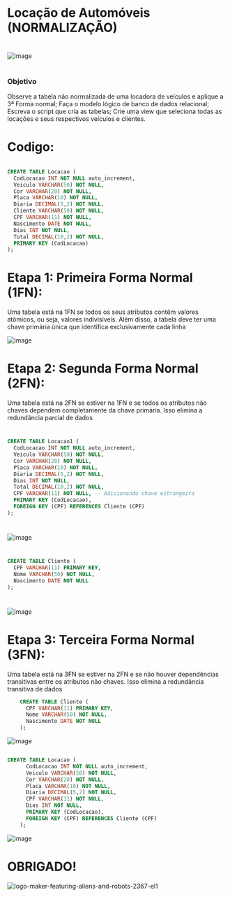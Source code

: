 
# Locação de Automóveis (NORMALIZAÇÃO)
#
#

![image](https://github.com/RaFFaRaFFaR/Loca-o-de-Autom-veis-NORMALIZA-O-/assets/127689567/723b9e49-aa72-43df-8251-498459c4c3a8)

#
#
#
#

### Objetivo

Observe a tabela não normalizada de uma locadora de veículos e aplique a 3ª Forma normal;
Faça o modelo lógico de banco de dados relacional;
Escreva o script que cria as tabelas;
Crie uma view que seleciona todas as locações e seus respectivos veículos e clientes.

#
#
#
#

# Codigo:

```SQL

CREATE TABLE Locacao (
  CodLocacao INT NOT NULL auto_increment,
  Veiculo VARCHAR(50) NOT NULL,
  Cor VARCHAR(20) NOT NULL,
  Placa VARCHAR(10) NOT NULL,
  Diaria DECIMAL(5,2) NOT NULL,
  Cliente VARCHAR(50) NOT NULL,
  CPF VARCHAR(11) NOT NULL,
  Nascimento DATE NOT NULL,
  Dias INT NOT NULL,
  Total DECIMAL(10,2) NOT NULL,
  PRIMARY KEY (CodLocacao)
);

```

#
#
#
#

# Etapa 1: Primeira Forma Normal (1FN):

Uma tabela está na 1FN se todos os seus atributos
contêm valores atômicos, ou seja, valores indivisíveis. Além disso, a tabela deve ter uma
chave primária única que identifica exclusivamente cada linha

![image](https://github.com/RaFFaRaFFaR/Loca-o-de-Autom-veis-NORMALIZA-O-/assets/127689567/244cac27-c9c7-4cfe-a06b-213c43f41199)


#
#

# Etapa 2: Segunda Forma Normal (2FN): 

Uma tabela está na 2FN se estiver na 1FN e se todos os
atributos não chaves dependem completamente da chave primária. Isso elimina a
redundância parcial de dados

#
#
``` SQL
CREATE TABLE Locacao1 (
  CodLocacao INT NOT NULL auto_increment,
  Veiculo VARCHAR(50) NOT NULL,
  Cor VARCHAR(20) NOT NULL,
  Placa VARCHAR(10) NOT NULL,
  Diaria DECIMAL(5,2) NOT NULL,
  Dias INT NOT NULL,
  Total DECIMAL(10,2) NOT NULL,
  CPF VARCHAR(11) NOT NULL, -- Adicionando chave estrangeira
  PRIMARY KEY (CodLocacao),
  FOREIGN KEY (CPF) REFERENCES Cliente (CPF)
);

```
#
#

![image](https://github.com/RaFFaRaFFaR/Loca-o-de-Autom-veis-NORMALIZA-O-/assets/127689567/463ed1f6-e098-42ec-823a-a4b953a56392)
#
#

``` SQL
CREATE TABLE Cliente (
  CPF VARCHAR(11) PRIMARY KEY,
  Nome VARCHAR(50) NOT NULL,
  Nascimento DATE NOT NULL
);

```
#
#
![image](https://github.com/RaFFaRaFFaR/Loca-o-de-Autom-veis-NORMALIZA-O-/assets/127689567/73961323-c310-4ea0-a0a9-b2d356c669ca)



#
#


# Etapa 3: Terceira Forma Normal (3FN): 

Uma tabela está na 3FN se estiver na 2FN e se não
houver dependências transitivas entre os atributos não chaves. Isso elimina a redundância
transitiva de dados


``` SQL
	CREATE TABLE Cliente (
	  CPF VARCHAR(11) PRIMARY KEY,
	  Nome VARCHAR(50) NOT NULL,
	  Nascimento DATE NOT NULL
	);


```
![image](https://github.com/RaFFaRaFFaR/Loca-o-de-Autom-veis-NORMALIZA-O-/assets/127689567/b9b83015-4db3-4ba8-971f-cf5a183ed41d)


``` SQL

CREATE TABLE Locacao (
	  CodLocacao INT NOT NULL auto_increment,
	  Veiculo VARCHAR(50) NOT NULL,
	  Cor VARCHAR(20) NOT NULL,
	  Placa VARCHAR(10) NOT NULL,
	  Diaria DECIMAL(5,2) NOT NULL,
	  CPF VARCHAR(11) NOT NULL,
	  Dias INT NOT NULL,
	  PRIMARY KEY (CodLocacao),
	  FOREIGN KEY (CPF) REFERENCES Cliente (CPF)
	);


```

![image](https://github.com/RaFFaRaFFaR/Loca-o-de-Autom-veis-NORMALIZA-O-/assets/127689567/93987c86-788d-4f20-b03d-a64cd1cce972)

#
#
#
#
#
# OBRIGADO!



![logo-maker-featuring-aliens-and-robots-2367-el1](https://github.com/bancos-de-dados/Com-rcio-Eletr-nico/assets/127689567/96d142cd-2b5c-409d-9ba1-ce5a2a665972)
